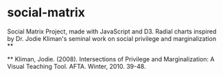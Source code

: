 # social-matrix

Social Matrix Project, made with JavaScript and D3.  Radial charts inspired by Dr. Jodie Kliman's seminal work on social privilege and marginalization **

** Kliman, Jodie. (2008). Intersections of Privilege and Marginalization: A Visual Teaching Tool. AFTA. Winter, 2010. 39-48. 
